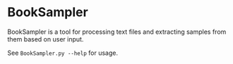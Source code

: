 # BookSampler

BookSampler is a tool for processing text files and extracting samples from
them based on user input.

See `BookSampler.py --help` for usage.